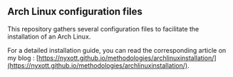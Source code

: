 ## Arch Linux configuration files

This repository gathers several configuration files to facilitate the installation of an Arch Linux.

For a detailed installation guide, you can read the corresponding article on my blog : [https://nyxott.github.io/methodologies/archlinuxinstallation/](https://nyxott.github.io/methodologies/archlinuxinstallation/).
